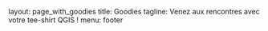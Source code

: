 layout: page_with_goodies
title: Goodies
tagline: Venez aux rencontres avec votre tee-shirt QGIS !
menu: footer
